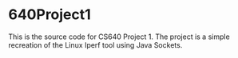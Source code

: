 # 640Project1

This is the source code for CS640 Project 1. The project is a simple recreation of the Linux Iperf tool using Java Sockets.
